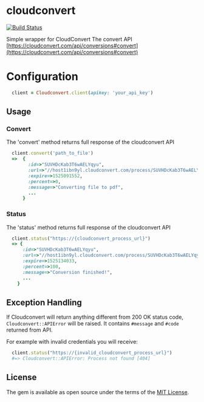 # cloudconvert

[![Build Status](https://travis-ci.org/ldrner/cloudconvert.svg?branch=master)](https://travis-ci.org/ldrner/cloudconvert)

Simple wrapper for CloudConvert The convert API
[https://cloudconvert.com/api/conversions#convert](https://cloudconvert.com/api/conversions#convert)

# Configuration
``` ruby
  client = Cloudconvert.client(apikey: 'your_api_key')
```
## Usage

### Convert
The 'convert' method returns full response of the cloudconvert API
``` ruby
  client.convert('path_to_file')
  =>  {
        :id=>"SUVHDcKab3T6wAELYqyu",
        :url=>"//host1ibn9yl.cloudconvert.com/process/SUVHDcKab3T6wAELYqyu",
        :expire=>1525091552,
        :percent=>0,
        :message=>"Converting file to pdf",
        ...
      }
```

### Status
The 'status' method returns full response of the cloudconvert API
``` ruby
  client.status("https://{cloudconvert_process_url}")
  => {
      :id=>"SUVHDcKab3T6wAELYqyu",
      :url=>"//host1ibn9yl.cloudconvert.com/process/SUVHDcKab3T6wAELYqyu",
      :expire=>1525134033,
      :percent=>100,
      :message=>"Conversion finished!",
      ...
    }
```
## Exception Handling

If Cloudconvert will return anything different from 200 OK status code, `Cloudconvert::APIError` will be raised. It contains `#message` and `#code` returned from API.

For example with invalid credentials you will receive:

``` ruby
  client.status("https://{invalid_cloudconvert_process_url}")
  #=> Cloudconvert::APIError: Process not found [404]
```
## License

The gem is available as open source under the terms of the [MIT License](http://opensource.org/licenses/MIT).
